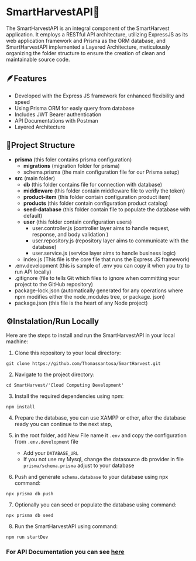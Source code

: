 # SmartHarvestAPI🚀

The SmartHarvestAPI is an integral component of the SmartHarvest application. It employs a RESTful API architecture, utilizing ExpressJS as its web application framework and Prisma as the ORM database, and SmartHarvestAPI implemented a Layered Architecture, meticulously organizing the folder structure to ensure the creation of clean and maintainable source code.

## 🪶Features

- Developed with the Express JS framework for enhanced flexibility and speed
- Using Prisma ORM for easly query from database
- Includes JWT Bearer authentication
- API Documentations with Postman
- Layered Architecture

## 📂Project Structure

- **prisma** (this foler contains prisma configuration)
  - **migrations** (migration folder for prisma)
  - schema.prisma (the main configuration file for our Prisma setup)
- **src** (main folder)
  - **db** (this folder contains file for connection with database)
  - **middleware** (this folder contain middleware file to verify the token)
  - **product-item** (this folder contain configuration product item)
  - **products** (this folder contain configuration product catalog)
  - **seed-database** (this folder contain file to populate the database with default)
  - **user** (this folder contain configuration users)
    - user.controller.js (controller layer aims to handle request, response, and body validation )
    - user.repository.js (repository layer aims to communicate with the database)
    - user.service.js (service layer aims to handle business logic)
  - index.js (This file is the core file that runs the Express JS framework)
- .env.development (this is sample of .env you can copy it when you try to run API locally)
- .gitignore (file to tells Git which files to ignore when committing your project to the GitHub repository)
- package-lock.json (automatically generated for any operations where npm modifies either the node_modules tree, or package. json)
- package.json (this file is the heart of any Node project)

## ⚙️Instalation/Run Locally

Here are the steps to install and run the SmartHarvestAPI in your local machine:

1. Clone this repository to your local directory:

```shell
git clone https://github.com/Thomassantosa/SmartHarvest.git
```

2. Navigate to the project directory:

```shell
cd SmartHarvest/'Cloud Computing Development'
```

3. Install the required dependencies using npm:

```shell
npm install
```

4. Prepare the database, you can use XAMPP or other, after the database ready you can continue to the next step,

5. in the root folder, add New File name it `.env` and copy the configuration from `.env.development` file

   - Add your `DATABASE_URL`
   - If you not use my Mysql, change the datasource db provider in file `prisma/schema.prisma` adjust to your database

6. Push and generate `schema.database` to your database using npx command:

```shell
npx prisma db push
```

7. Optionally you can seed or populate the database using command:

```shell
npx prisma db seed
```

8. Run the SmartHarvestAPI using command:

```shell
npm run startDev
```

### For API Documentation you can see [here](#)

